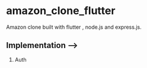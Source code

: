 # amazon_clone_flutter

Amazon clone built with flutter , node.js and express.js.

## Implementation -->

1. Auth
